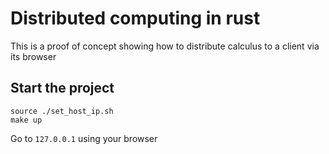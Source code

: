 # Distributed computing in rust

This is a proof of concept showing how to distribute calculus to a client via its browser


## Start the project

```shell
source ./set_host_ip.sh 
make up
```

Go to `127.0.0.1` using your browser
